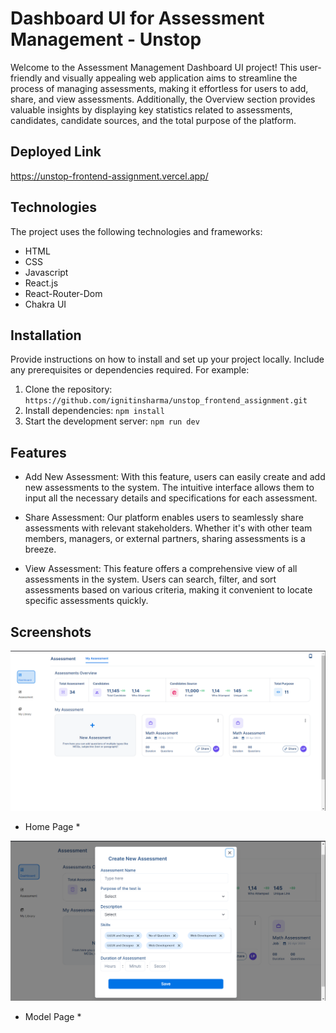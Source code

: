 # Dashboard UI for Assessment Management - Unstop

Welcome to the Assessment Management Dashboard UI project! This user-friendly and visually appealing web application aims to streamline the process of managing assessments, making it effortless for users to add, share, and view assessments. Additionally, the Overview section provides valuable insights by displaying key statistics related to assessments, candidates, candidate sources, and the total purpose of the platform.

## Deployed Link

https://unstop-frontend-assignment.vercel.app/

## Technologies

The project uses the following technologies and frameworks:

- HTML
- CSS
- Javascript
- React.js
- React-Router-Dom
- Chakra UI

## Installation

Provide instructions on how to install and set up your project locally. Include any prerequisites or dependencies required. For example:

1. Clone the repository: `https://github.com/ignitinsharma/unstop_frontend_assignment.git`
2. Install dependencies: `npm install`
3. Start the development server: `npm run dev`

## Features

- Add New Assessment: With this feature, users can easily create and add new assessments to the system. The intuitive interface allows them to input all the necessary details and specifications for each assessment.

- Share Assessment: Our platform enables users to seamlessly share assessments with relevant stakeholders. Whether it's with other team members, managers, or external partners, sharing assessments is a breeze.

- View Assessment: This feature offers a comprehensive view of all assessments in the system. Users can search, filter, and sort assessments based on various criteria, making it convenient to locate specific assessments quickly.

## Screenshots

![Screenshot 1](<./redme_images/Screenshot (68).png>)

- Home Page \*

![Screenshot 2](<./redme_images/Screenshot (69).png>)

- Model Page \*


